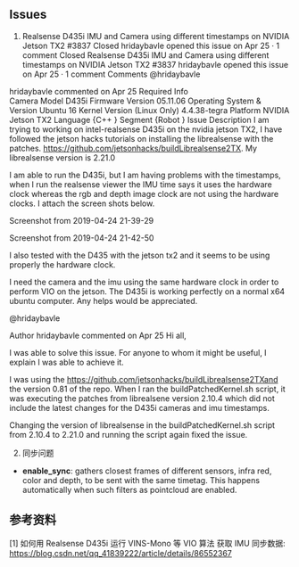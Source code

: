 
## Issues  

1) Realsense D435i IMU and Camera using different timestamps on NVIDIA Jetson TX2 #3837
 Closed	hridaybavle opened this issue on Apr 25 · 1 comment
 Closed
Realsense D435i IMU and Camera using different timestamps on NVIDIA Jetson TX2
#3837
hridaybavle opened this issue on Apr 25 · 1 comment
Comments
@hridaybavle
 
hridaybavle commented on Apr 25
Required Info	
Camera Model	D435i
Firmware Version	05.11.06
Operating System & Version	Ubuntu 16
Kernel Version (Linux Only)	4.4.38-tegra
Platform	NVIDIA Jetson TX2
Language	{C++ }
Segment	{Robot }
Issue Description
I am trying to working on intel-realsense D435i on the nvidia jetson TX2, I have followed the jetson hacks tutorials on installing the librealsense with the patches. https://github.com/jetsonhacks/buildLibrealsense2TX. My librealsense version is 2.21.0

I am able to run the D435i, but I am having problems with the timestamps, when I run the realsense viewer the IMU time says it uses the hardware clock whereas the rgb and depth image clock are not using the hardware clocks. I attach the screen shots below.

Screenshot from 2019-04-24 21-39-29

Screenshot from 2019-04-24 21-42-50

I also tested with the D435 with the jetson tx2 and it seems to be using properly the hardware clock.

I need the camera and the imu using the same hardware clock in order to perform VIO on the jetson. The D435i is working perfectly on a normal x64 ubuntu computer. Any helps would be appreciated.

@hridaybavle
 
Author
hridaybavle commented on Apr 25
Hi all,

I was able to solve this issue. For anyone to whom it might be useful, I explain I was able to achieve it.

I was using the https://github.com/jetsonhacks/buildLibrealsense2TXand the version 0.81 of the repo. When I ran the buildPatchedKernel.sh script, it was executing the patches from librealsene version 2.10.4 which did not include the latest changes for the D435i cameras and imu timestamps.

Changing the version of librealsense in the buildPatchedKernel.sh script from 2.10.4 to 2.21.0 and running the script again fixed the issue.


2) 同步问题  

- **enable_sync**: gathers closest frames of different sensors, infra red, color and depth, to be sent with the same timetag. This happens automatically when such filters as pointcloud are enabled.


## 参考资料  

[1] 如何用 Realsense D435i 运行 VINS-Mono 等 VIO 算法 获取 IMU 同步数据: https://blog.csdn.net/qq_41839222/article/details/86552367   

